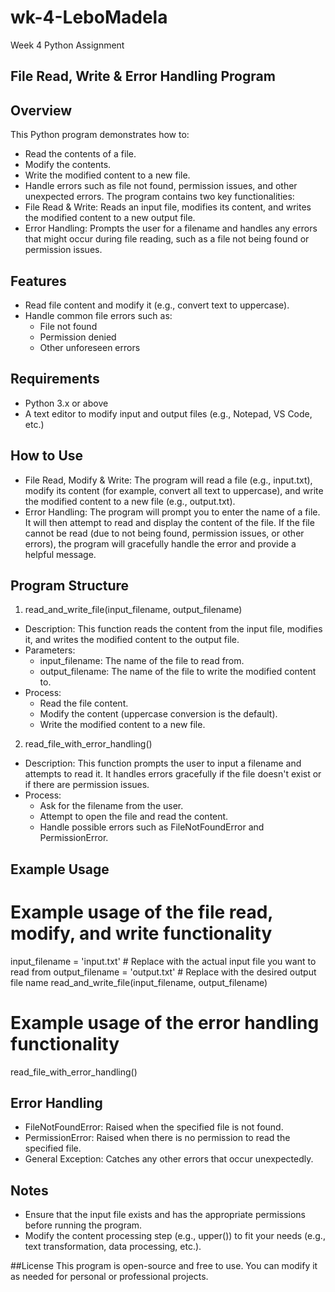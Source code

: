 # wk-4-LeboMadela
Week 4 Python Assignment

## File Read, Write & Error Handling Program
## Overview
This Python program demonstrates how to:
- Read the contents of a file.
- Modify the contents.
- Write the modified content to a new file.
- Handle errors such as file not found, permission issues, and other unexpected errors.
The program contains two key functionalities:
- File Read & Write: Reads an input file, modifies its content, and writes the modified content to a new output file.
- Error Handling: Prompts the user for a filename and handles any errors that might occur during file reading, such as a file not being found or permission issues.

## Features
- Read file content and modify it (e.g., convert text to uppercase).
- Handle common file errors such as:
  - File not found
  - Permission denied
  - Other unforeseen errors

## Requirements
- Python 3.x or above
- A text editor to modify input and output files (e.g., Notepad, VS Code, etc.)

## How to Use
- File Read, Modify & Write:
  The program will read a file (e.g., input.txt), modify its content (for example, convert all text to uppercase), and write the modified content to a new file (e.g., output.txt).
- Error Handling:
  The program will prompt you to enter the name of a file. It will then attempt to read and display the content of the file. If the file cannot be read (due to not being found, permission issues, or other errors), the program will gracefully handle the error and provide a helpful message.

## Program Structure
1. read_and_write_file(input_filename, output_filename)
- Description: This function reads the content from the input file, modifies it, and writes the modified content to the output file.
- Parameters:
  - input_filename: The name of the file to read from.
  - output_filename: The name of the file to write the modified content to.
- Process:
  - Read the file content.
  - Modify the content (uppercase conversion is the default).
  - Write the modified content to a new file.

2. read_file_with_error_handling()
- Description: This function prompts the user to input a filename and attempts to read it. It handles errors gracefully if the file doesn't exist or if there are permission issues.
- Process:
  - Ask for the filename from the user.
  - Attempt to open the file and read the content.
  - Handle possible errors such as FileNotFoundError and PermissionError.
 
## Example Usage
# Example usage of the file read, modify, and write functionality
input_filename = 'input.txt'  # Replace with the actual input file you want to read from
output_filename = 'output.txt'  # Replace with the desired output file name
read_and_write_file(input_filename, output_filename)

# Example usage of the error handling functionality
read_file_with_error_handling()

## Error Handling
- FileNotFoundError: Raised when the specified file is not found.
- PermissionError: Raised when there is no permission to read the specified file.
- General Exception: Catches any other errors that occur unexpectedly.

## Notes
- Ensure that the input file exists and has the appropriate permissions before running the program.
- Modify the content processing step (e.g., upper()) to fit your needs (e.g., text transformation, data processing, etc.).

##License
This program is open-source and free to use. You can modify it as needed for personal or professional projects.
